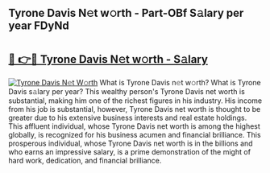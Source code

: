 ## Tyrone Davis N𝚎t w𝚘rth - Part-OBf S𝚊lary per year FDyNd

# <h2><a href="http://gc543rm.nevu.top/?p=Tyrone+Davis">🔗 👉🔴 Tyrone Davis N𝚎t w𝚘rth - S𝚊lary</a></h2>

[![Tyrone Davis N𝚎t W𝚘rth](https://i.imgur.com/Oavwk0R.jpeg)](http://gc543rm.nevu.top/?p=Tyrone+Davis)
What is Tyrone Davis n𝚎t w𝚘rth? What is Tyrone Davis s𝚊lary per year?
This wealthy person's Tyrone Davis net worth is substantial, making him one of the richest figures in his industry. His income from his job is substantial, however, Tyrone Davis net worth is thought to be greater due to his extensive business interests and real estate holdings. This affluent individual, whose Tyrone Davis net worth is among the highest globally, is recognized for his business acumen and financial brilliance. This prosperous individual, whose Tyrone Davis net worth is in the billions and who earns an impressive salary, is a prime demonstration of the might of hard work, dedication, and financial brilliance.
